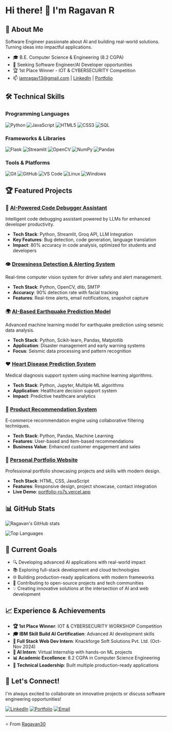 # Hi there! 👋 I'm Ragavan R

## 🚀 About Me
Software Engineer passionate about AI and building real-world solutions. Turning ideas into impactful applications.

- 🎓 B.E. Computer Science & Engineering (8.2 CGPA)
- 💼 Seeking Software Engineer/AI Developer opportunities  
- 🏆 1st Place Winner - IOT & CYBERSECURITY Competition
- 📫 iamragav13@gmail.com | [LinkedIn](https://www.linkedin.com/in/ragavan-r-aa8a032b3/) | [Portfolio](https://portfolio-ro7s.vercel.app/)

## 🛠️ Technical Skills

### Programming Languages
![Python](https://img.shields.io/badge/-Python-3776AB?style=flat-square&logo=Python&logoColor=white)
![JavaScript](https://img.shields.io/badge/-JavaScript-F7DF1E?style=flat-square&logo=JavaScript&logoColor=black)
![HTML5](https://img.shields.io/badge/-HTML5-E34F26?style=flat-square&logo=HTML5&logoColor=white)
![CSS3](https://img.shields.io/badge/-CSS3-1572B6?style=flat-square&logo=CSS3&logoColor=white)
![SQL](https://img.shields.io/badge/-SQL-4479A1?style=flat-square&logo=PostgreSQL&logoColor=white)

### Frameworks & Libraries
![Flask](https://img.shields.io/badge/-Flask-000000?style=flat-square&logo=Flask&logoColor=white)
![Streamlit](https://img.shields.io/badge/-Streamlit-FF4B4B?style=flat-square&logo=Streamlit&logoColor=white)
![OpenCV](https://img.shields.io/badge/-OpenCV-5C3EE8?style=flat-square&logo=OpenCV&logoColor=white)
![NumPy](https://img.shields.io/badge/-NumPy-013243?style=flat-square&logo=NumPy&logoColor=white)
![Pandas](https://img.shields.io/badge/-Pandas-150458?style=flat-square&logo=pandas&logoColor=white)

### Tools & Platforms
![Git](https://img.shields.io/badge/-Git-F05032?style=flat-square&logo=git&logoColor=white)
![GitHub](https://img.shields.io/badge/-GitHub-181717?style=flat-square&logo=github&logoColor=white)
![VS Code](https://img.shields.io/badge/-VS%20Code-007ACC?style=flat-square&logo=visual-studio-code&logoColor=white)
![Linux](https://img.shields.io/badge/-Linux-FCC624?style=flat-square&logo=linux&logoColor=black)
![Windows](https://img.shields.io/badge/-Windows-0078D6?style=flat-square&logo=windows&logoColor=white)

## 🏆 Featured Projects

### 🤖 [AI-Powered Code Debugger Assistant](https://github.com/Ragavan30/AI-Code-Debugger)
Intelligent code debugging assistant powered by LLMs for enhanced developer productivity.
- **Tech Stack**: Python, Streamlit, Groq API, LLM Integration
- **Key Features**: Bug detection, code generation, language translation
- **Impact**: 80% accuracy in code analysis, optimized for students and developers

### 👁️ [Drowsiness Detection & Alerting System](https://github.com/Ragavan30/Drowsiness-Detection-System)
Real-time computer vision system for driver safety and alert management.
- **Tech Stack**: Python, OpenCV, dlib, SMTP
- **Accuracy**: 90% detection rate with facial tracking
- **Features**: Real-time alerts, email notifications, snapshot capture

### 🌍 [AI-Based Earthquake Prediction Model](https://github.com/Ragavan30/AI-BASED-EARTHQUAKE-PREDICTION-MODEL)
Advanced machine learning model for earthquake prediction using seismic data analysis.
- **Tech Stack**: Python, Scikit-learn, Pandas, Matplotlib
- **Application**: Disaster management and early warning systems
- **Focus**: Seismic data processing and pattern recognition

### ❤️ [Heart Disease Prediction System](https://github.com/Ragavan30/HEART-DISEASE-PREDICTION)
Medical diagnosis support system using machine learning algorithms.
- **Tech Stack**: Python, Jupyter, Multiple ML algorithms
- **Application**: Healthcare decision support system
- **Impact**: Predictive healthcare analytics

### 🛒 [Product Recommendation System](https://github.com/Ragavan30/PRODUCT-RECMD-SYS)
E-commerce recommendation engine using collaborative filtering techniques.
- **Tech Stack**: Python, Pandas, Machine Learning
- **Features**: User-based and item-based recommendations
- **Business Value**: Enhanced customer engagement and sales

### 💼 [Personal Portfolio Website](https://github.com/Ragavan30/portfolio)
Professional portfolio showcasing projects and skills with modern design.
- **Tech Stack**: HTML, CSS, JavaScript
- **Features**: Responsive design, project showcase, contact integration
- **Live Demo**: [portfolio-ro7s.vercel.app](https://portfolio-ro7s.vercel.app/)

## 📊 GitHub Stats

![Ragavan's GitHub stats](https://github-readme-stats.vercel.app/api?username=Ragavan30&show_icons=true&theme=radical)

![Top Languages](https://github-readme-stats.vercel.app/api/top-langs/?username=Ragavan30&layout=compact&theme=radical)

## 🎯 Current Goals

- 🔍 Developing advanced AI applications with real-world impact
- 📚 Exploring full-stack development and cloud technologies
- 🌐 Building production-ready applications with modern frameworks
- 🤝 Contributing to open-source projects and tech communities
- 💡 Creating innovative solutions at the intersection of AI and web development

## 📈 Experience & Achievements

- **🏆 1st Place Winner**: IOT & CYBERSECURITY WORKSHOP Competition
- **🎓 IBM Skill Build AI Certification**: Advanced AI development skills
- **💼 Full Stack Web Dev Intern**: Knackforge Soft Solutions Pvt. Ltd. (Oct-Nov 2024)
- **🤖 AI Intern**: Virtual Internship with hands-on ML projects
- **📊 Academic Excellence**: 8.2 CGPA in Computer Science Engineering
- **🔧 Technical Leadership**: Built multiple production-ready applications

## 🤝 Let's Connect!

I'm always excited to collaborate on innovative projects or discuss software engineering opportunities!

[![LinkedIn](https://img.shields.io/badge/-LinkedIn-0077B5?style=flat-square&logo=LinkedIn&logoColor=white)](https://www.linkedin.com/in/ragavan-r-aa8a032b3/)
[![Portfolio](https://img.shields.io/badge/-Portfolio-FF5722?style=flat-square&logo=google-chrome&logoColor=white)](https://portfolio-ro7s.vercel.app/)
[![Email](https://img.shields.io/badge/-Email-D14836?style=flat-square&logo=Gmail&logoColor=white)](mailto:iamragav13@gmail.com)

---
⭐️ From [Ragavan30](https://github.com/Ragavan30)
